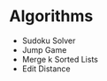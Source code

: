 # Algorithms
<ul>
  <li>Sudoku Solver</li>
  <li>Jump Game</li>
  <li>Merge k Sorted Lists</li>
  <li>Edit Distance</li>
</ul>
